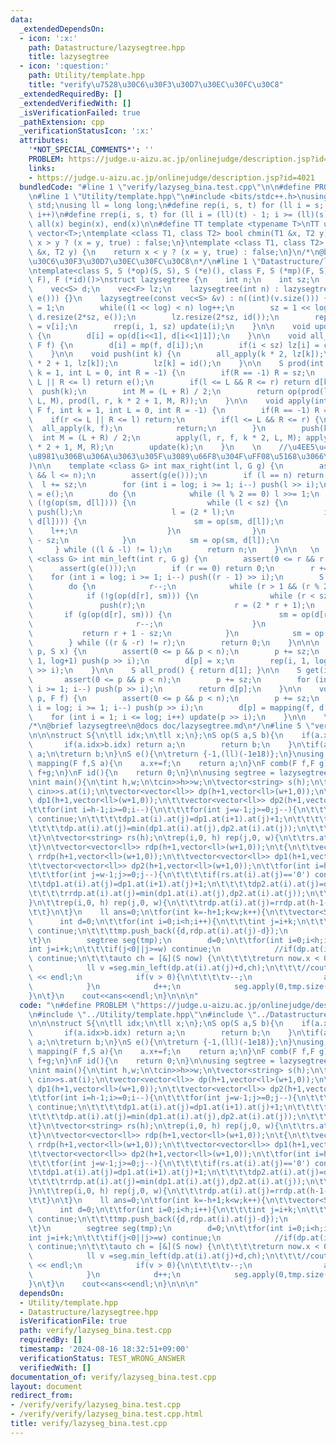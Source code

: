 ```yaml
---
data:
  _extendedDependsOn:
  - icon: ':x:'
    path: Datastructure/lazysegtree.hpp
    title: lazysegtree
  - icon: ':question:'
    path: Utility/template.hpp
    title: "verify\u7528\u30C6\u30F3\u30D7\u30EC\u30FC\u30C8"
  _extendedRequiredBy: []
  _extendedVerifiedWith: []
  _isVerificationFailed: true
  _pathExtension: cpp
  _verificationStatusIcon: ':x:'
  attributes:
    '*NOT_SPECIAL_COMMENTS*': ''
    PROBLEM: https://judge.u-aizu.ac.jp/onlinejudge/description.jsp?id=4021
    links:
    - https://judge.u-aizu.ac.jp/onlinejudge/description.jsp?id=4021
  bundledCode: "#line 1 \"verify/lazyseg_bina.test.cpp\"\n\n#define PROBLEM \"https://judge.u-aizu.ac.jp/onlinejudge/description.jsp?id=4021\"\
    \n#line 1 \"Utility/template.hpp\"\n#include <bits/stdc++.h>\nusing namespace\
    \ std;\nusing ll = long long;\n#define rep(i, s, t) for (ll i = s; i < (ll)(t);\
    \ i++)\n#define rrep(i, s, t) for (ll i = (ll)(t) - 1; i >= (ll)(s); i--)\n#define\
    \ all(x) begin(x), end(x)\n\n#define TT template <typename T>\nTT using vec =\
    \ vector<T>;\ntemplate <class T1, class T2> bool chmin(T1 &x, T2 y) {\n    return\
    \ x > y ? (x = y, true) : false;\n}\ntemplate <class T1, class T2> bool chmax(T1\
    \ &x, T2 y) {\n    return x < y ? (x = y, true) : false;\n}\n/*\n@brief verify\u7528\
    \u30C6\u30F3\u30D7\u30EC\u30FC\u30C8\n*/\n#line 1 \"Datastructure/lazysegtree.hpp\"\
    \ntemplate<class S, S (*op)(S, S), S (*e)(), class F, S (*mp)(F, S), F (*cm)(F,\
    \ F), F (*id)()>\nstruct lazysegtree {\n    int n;\n    int sz;\n    int log;\n\
    \    vec<S> d;\n    vec<F> lz;\n    lazysegtree(int n) : lazysegtree(vec<S>(n,\
    \ e())) {}\n    lazysegtree(const vec<S> &v) : n((int)(v.size())) {\n        log\
    \ = 1;\n        while((1 << log) < n) log++;\n        sz = 1 << log;\n       \
    \ d.resize(2*sz, e());\n        lz.resize(2*sz, id());\n        rep(i, 0, n) d[sz+i]\
    \ = v[i];\n        rrep(i, 1, sz) update(i);\n    }\n\n    void update(int i)\
    \ {\n        d[i] = op(d[i<<1], d[i<<1|1]);\n    }\n\n    void all_apply(int i,\
    \ F f) {\n        d[i] = mp(f, d[i]);\n        if(i < sz) lz[i] = cm(f, lz[i]);\n\
    \    }\n\n    void push(int k) {\n        all_apply(k * 2, lz[k]);\n        all_apply(k\
    \ * 2 + 1, lz[k]);\n        lz[k] = id();\n    }\n\n    S prod(int l, int r, int\
    \ k = 1, int L = 0, int R = -1) {\n        if(R == -1) R = sz;\n        if(r <=\
    \ L || R <= l) return e();\n        if(l <= L && R <= r) return d[k];\n      \
    \  push(k);\n        int M = (L + R) / 2;\n        return op(prod(l, r, k * 2,\
    \ L, M), prod(l, r, k * 2 + 1, M, R));\n    }\n\n    void apply(int l, int r,\
    \ F f, int k = 1, int L = 0, int R = -1) {\n        if(R == -1) R = sz;\n    \
    \    if(r <= L || R <= l) return;\n        if(l <= L && R <= r) {\n          \
    \  all_apply(k, f);\n            return;\n        }\n        push(k);\n      \
    \  int M = (L + R) / 2;\n        apply(l, r, f, k * 2, L, M); apply(l, r, f, k\
    \ * 2 + 1, M, R);\n        update(k);\n    }\n    \n    //\u4EE5\u4E0B\u3001\u5FC5\
    \u8981\u306B\u306A\u3063\u305F\u3089\u66F8\u304F\uFF08\u5168\u3066\u72EC\u7ACB\
    )\n\n    template <class G> int max_right(int l, G g) {\n        assert(0 <= l\
    \ && l <= n);\n        assert(g(e()));\n        if (l == n) return n;\n      \
    \  l += sz;\n        for (int i = log; i >= 1; i--) push(l >> i);\n        S sm\
    \ = e();\n        do {\n            while (l % 2 == 0) l >>= 1;\n            if\
    \ (!g(op(sm, d[l]))) {\n                while (l < sz) {\n                   \
    \ push(l);\n                    l = (2 * l);\n                    if (g(op(sm,\
    \ d[l]))) {\n                        sm = op(sm, d[l]);\n                    \
    \    l++;\n                    }\n                }\n                return l\
    \ - sz;\n            }\n            sm = op(sm, d[l]);\n            l++;\n   \
    \     } while ((l & -l) != l);\n        return n;\n    }\n\n   \n    template\
    \ <class G> int min_left(int r, G g) {\n        assert(0 <= r && r <= n);\n  \
    \      assert(g(e()));\n        if (r == 0) return 0;\n        r += sz;\n    \
    \    for (int i = log; i >= 1; i--) push((r - 1) >> i);\n        S sm = e();\n\
    \        do {\n            r--;\n            while (r > 1 && (r % 2)) r >>= 1;\n\
    \            if (!g(op(d[r], sm))) {\n                while (r < sz) {\n     \
    \               push(r);\n                    r = (2 * r + 1);\n             \
    \       if (g(op(d[r], sm))) {\n                        sm = op(d[r], sm);\n \
    \                       r--;\n                    }\n                }\n     \
    \           return r + 1 - sz;\n            }\n            sm = op(d[r], sm);\n\
    \        } while ((r & -r) != r);\n        return 0;\n    }\n\n\n    void set(int\
    \ p, S x) {\n        assert(0 <= p && p < n);\n        p += sz;\n        rrep(i,\
    \ 1, log+1) push(p >> i);\n        d[p] = x;\n        rep(i, 1, log+1) update(p\
    \ >> i);\n    }\n\n    S all_prod() { return d[1]; }\n\n    S get(int p) {\n \
    \       assert(0 <= p && p < n);\n        p += sz;\n        for (int i = log;\
    \ i >= 1; i--) push(p >> i);\n        return d[p];\n    }\n\n    void apply(int\
    \ p, F f) {\n        assert(0 <= p && p < n);\n        p += sz;\n        for (int\
    \ i = log; i >= 1; i--) push(p >> i);\n        d[p] = mapping(f, d[p]);\n    \
    \    for (int i = 1; i <= log; i++) update(p >> i);\n    }\n\n    \n};\n    \n\
    /*\n@brief lazysegtree\n@docs doc/lazysegtree.md\n*/\n#line 5 \"verify/lazyseg_bina.test.cpp\"\
    \n\n\nstruct S{\n\tll idx;\n\tll x;\n};\nS op(S a,S b){\n    if(a.x==b.x){\n \
    \       if(a.idx>b.idx) return a;\n        return b;\n    }\n\tif(a.x>b.x) return\
    \ a;\n\treturn b;\n}\nS e(){\n\treturn {-1,(ll)(-1e18)};\n}\nusing F = ll;\nS\
    \ mapping(F f,S a){\n    a.x+=f;\n    return a;\n}\nF comb(F f,F g){\n    return\
    \ f+g;\n}\nF id(){\n    return 0;\n}\n\nusing segtree = lazysegtree<S,op,e,F,mapping,comb,id>;\n\
    \nint main(){\n\tint h,w;\n\tcin>>h>>w;\n\tvector<string> s(h);\n\trep(i,0, h)\
    \ cin>>s.at(i);\n\tvector<vector<ll>> dp(h+1,vector<ll>(w+1,0));\n\t{\n\t\tvector<vector<ll>>\
    \ dp1(h+1,vector<ll>(w+1,0));\n\t\tvector<vector<ll>> dp2(h+1,vector<ll>(w+1,0));\n\
    \t\tfor(int i=h-1;i>=0;i--){\n\t\t\tfor(int j=w-1;j>=0;j--){\n\t\t\t\tif(s.at(i).at(j)=='0')\
    \ continue;\n\t\t\t\tdp1.at(i).at(j)=dp1.at(i+1).at(j)+1;\n\t\t\t\tdp2.at(i).at(j)=dp2.at(i).at(j+1)+1;\n\
    \t\t\t\tdp.at(i).at(j)=min(dp1.at(i).at(j),dp2.at(i).at(j));\n\t\t\t}\n\t\t}\n\
    \t}\n\tvector<string> rs(h);\n\trep(i,0, h) rep(j,0, w){\n\t\trs.at(i)+=s.at(h-1-i).at(w-1-j);\n\
    \t}\n\tvector<vector<ll>> rdp(h+1,vector<ll>(w+1,0));\n\t{\n\t\tvector<vector<ll>>\
    \ rrdp(h+1,vector<ll>(w+1,0));\n\t\tvector<vector<ll>> dp1(h+1,vector<ll>(w+1,0));\n\
    \t\tvector<vector<ll>> dp2(h+1,vector<ll>(w+1,0));\n\t\tfor(int i=h-1;i>=0;i--){\n\
    \t\t\tfor(int j=w-1;j>=0;j--){\n\t\t\t\tif(rs.at(i).at(j)=='0') continue;\n\t\t\
    \t\tdp1.at(i).at(j)=dp1.at(i+1).at(j)+1;\n\t\t\t\tdp2.at(i).at(j)=dp2.at(i).at(j+1)+1;\n\
    \t\t\t\trrdp.at(i).at(j)=min(dp1.at(i).at(j),dp2.at(i).at(j));\n\t\t\t}\n\t\t\
    }\n\t\trep(i,0, h) rep(j,0, w){\n\t\t\trdp.at(i).at(j)=rrdp.at(h-1-i).at(w-1-j);\n\
    \t\t}\n\t}\n    ll ans=0;\n\tfor(int k=-h+1;k<w;k++){\n\t\tvector<S> tmp;\n  \
    \      int d=0;\n\t\tfor(int i=0;i<h;i++){\n\t\t\tint j=i+k;\n\t\t\tif(j<0||j>=w)\
    \ continue;\n\t\t\ttmp.push_back({d,rdp.at(i).at(j)-d});\n            d++;\n\t\
    \t}\n        segtree seg(tmp);\n        d=0;\n\t\tfor(int i=0;i<h;i++){\n\t\t\t\
    int j=i+k;\n\t\t\tif(j<0||j>=w) continue;\n            //if(dp.at(i).at(j)==0)\
    \ continue;\n\t\t\tauto ch = [&](S now) {\n\t\t\t\treturn now.x < 0;\n\t\t\t};\n\
    \            ll v =seg.min_left(dp.at(i).at(j)+d,ch);\n\t\t\t//cout << dp.at(i).at(j)\
    \ << endl;\n            if(v > 0){\n\t\t\t\tv--;\n                ans=max(ans,v-d+1);\n\
    \            }\n            d++;\n            seg.apply(0,tmp.size(),1);\n\t\t\
    }\n\t}\n    cout<<ans<<endl;\n}\n\n\n"
  code: "\n#define PROBLEM \"https://judge.u-aizu.ac.jp/onlinejudge/description.jsp?id=4021\"\
    \n#include \"../Utility/template.hpp\"\n#include \"../Datastructure/lazysegtree.hpp\"\
    \n\n\nstruct S{\n\tll idx;\n\tll x;\n};\nS op(S a,S b){\n    if(a.x==b.x){\n \
    \       if(a.idx>b.idx) return a;\n        return b;\n    }\n\tif(a.x>b.x) return\
    \ a;\n\treturn b;\n}\nS e(){\n\treturn {-1,(ll)(-1e18)};\n}\nusing F = ll;\nS\
    \ mapping(F f,S a){\n    a.x+=f;\n    return a;\n}\nF comb(F f,F g){\n    return\
    \ f+g;\n}\nF id(){\n    return 0;\n}\n\nusing segtree = lazysegtree<S,op,e,F,mapping,comb,id>;\n\
    \nint main(){\n\tint h,w;\n\tcin>>h>>w;\n\tvector<string> s(h);\n\trep(i,0, h)\
    \ cin>>s.at(i);\n\tvector<vector<ll>> dp(h+1,vector<ll>(w+1,0));\n\t{\n\t\tvector<vector<ll>>\
    \ dp1(h+1,vector<ll>(w+1,0));\n\t\tvector<vector<ll>> dp2(h+1,vector<ll>(w+1,0));\n\
    \t\tfor(int i=h-1;i>=0;i--){\n\t\t\tfor(int j=w-1;j>=0;j--){\n\t\t\t\tif(s.at(i).at(j)=='0')\
    \ continue;\n\t\t\t\tdp1.at(i).at(j)=dp1.at(i+1).at(j)+1;\n\t\t\t\tdp2.at(i).at(j)=dp2.at(i).at(j+1)+1;\n\
    \t\t\t\tdp.at(i).at(j)=min(dp1.at(i).at(j),dp2.at(i).at(j));\n\t\t\t}\n\t\t}\n\
    \t}\n\tvector<string> rs(h);\n\trep(i,0, h) rep(j,0, w){\n\t\trs.at(i)+=s.at(h-1-i).at(w-1-j);\n\
    \t}\n\tvector<vector<ll>> rdp(h+1,vector<ll>(w+1,0));\n\t{\n\t\tvector<vector<ll>>\
    \ rrdp(h+1,vector<ll>(w+1,0));\n\t\tvector<vector<ll>> dp1(h+1,vector<ll>(w+1,0));\n\
    \t\tvector<vector<ll>> dp2(h+1,vector<ll>(w+1,0));\n\t\tfor(int i=h-1;i>=0;i--){\n\
    \t\t\tfor(int j=w-1;j>=0;j--){\n\t\t\t\tif(rs.at(i).at(j)=='0') continue;\n\t\t\
    \t\tdp1.at(i).at(j)=dp1.at(i+1).at(j)+1;\n\t\t\t\tdp2.at(i).at(j)=dp2.at(i).at(j+1)+1;\n\
    \t\t\t\trrdp.at(i).at(j)=min(dp1.at(i).at(j),dp2.at(i).at(j));\n\t\t\t}\n\t\t\
    }\n\t\trep(i,0, h) rep(j,0, w){\n\t\t\trdp.at(i).at(j)=rrdp.at(h-1-i).at(w-1-j);\n\
    \t\t}\n\t}\n    ll ans=0;\n\tfor(int k=-h+1;k<w;k++){\n\t\tvector<S> tmp;\n  \
    \      int d=0;\n\t\tfor(int i=0;i<h;i++){\n\t\t\tint j=i+k;\n\t\t\tif(j<0||j>=w)\
    \ continue;\n\t\t\ttmp.push_back({d,rdp.at(i).at(j)-d});\n            d++;\n\t\
    \t}\n        segtree seg(tmp);\n        d=0;\n\t\tfor(int i=0;i<h;i++){\n\t\t\t\
    int j=i+k;\n\t\t\tif(j<0||j>=w) continue;\n            //if(dp.at(i).at(j)==0)\
    \ continue;\n\t\t\tauto ch = [&](S now) {\n\t\t\t\treturn now.x < 0;\n\t\t\t};\n\
    \            ll v =seg.min_left(dp.at(i).at(j)+d,ch);\n\t\t\t//cout << dp.at(i).at(j)\
    \ << endl;\n            if(v > 0){\n\t\t\t\tv--;\n                ans=max(ans,v-d+1);\n\
    \            }\n            d++;\n            seg.apply(0,tmp.size(),1);\n\t\t\
    }\n\t}\n    cout<<ans<<endl;\n}\n\n\n"
  dependsOn:
  - Utility/template.hpp
  - Datastructure/lazysegtree.hpp
  isVerificationFile: true
  path: verify/lazyseg_bina.test.cpp
  requiredBy: []
  timestamp: '2024-08-16 18:32:51+09:00'
  verificationStatus: TEST_WRONG_ANSWER
  verifiedWith: []
documentation_of: verify/lazyseg_bina.test.cpp
layout: document
redirect_from:
- /verify/verify/lazyseg_bina.test.cpp
- /verify/verify/lazyseg_bina.test.cpp.html
title: verify/lazyseg_bina.test.cpp
---
```

